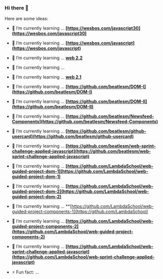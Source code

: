 ### Hi there 👋


Here are some ideas:
- 🌱 I’m currently learning ... **[https://wesbos.com/javascript30](https://wesbos.com/javascript30)**
- 🌱 I’m currently learning ... **[https://wesbos.com/javascript](https://wesbos.com/javascript)**

- 🌱 I’m currently learning ... **[web 2.2](https://github.com/beatlesm/web/tree/main/2.2)**
- 🌱 I’m currently learning ...
- 🌱 I’m currently learning ... **[web 2.1](https://github.com/beatlesm/web/tree/main/2.1)**
- 🌱 I’m currently learning ... **[https://github.com/beatlesm/DOM-I](https://github.com/beatlesm/DOM-I)**
- 🌱 I’m currently learning ... **[https://github.com/beatlesm/DOM-II](https://github.com/beatlesm/DOM-II)**
- 🌱 I’m currently learning ... **[https://github.com/beatlesm/Newsfeed-Components](https://github.com/beatlesm/Newsfeed-Components)**
- 🌱 I’m currently learning ... **[https://github.com/beatlesm/github-usercard](https://github.com/beatlesm/github-usercard)**
- 🌱 I’m currently learning ... **[https://github.com/beatlesm/web-sprint-challenge-applied-javascript](https://github.com/beatlesm/web-sprint-challenge-applied-javascript)**
- 🌱 I’m currently learning ... **[https://github.com/LambdaSchool/web-guided-project-dom-1](https://github.com/LambdaSchool/web-guided-project-dom-1)**
- 🌱 I’m currently learning ... **[https://github.com/LambdaSchool/web-guided-project-dom-2](https://github.com/LambdaSchool/web-guided-project-dom-2)**
- 🌱 I’m currently learning ... **[https://github.com/LambdaSchool/web-guided-project-components-1](https://github.com/LambdaSchool/
- 🌱 I’m currently learning ... **[https://github.com/LambdaSchool/web-guided-project-components-2](https://github.com/LambdaSchool/web-guided-project-components-2)**
- 🌱 I’m currently learning ... **[https://github.com/LambdaSchool/web-sprint-challenge-applied-javascript](https://github.com/LambdaSchool/web-sprint-challenge-applied-javascript)**

- ⚡ Fun fact: ...

